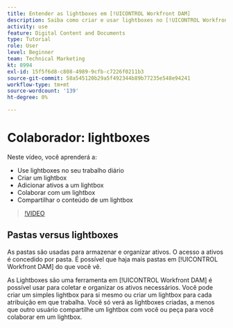 ```yaml
---
title: Entender as lightboxes em [!UICONTROL Workfront DAM]
description: Saiba como criar e usar lightboxes no [!UICONTROL Workfront DAM].
activity: use
feature: Digital Content and Documents
type: Tutorial
role: User
level: Beginner
team: Technical Marketing
kt: 8994
exl-id: 15f5f6d8-c808-4989-9cfb-c7226f0211b3
source-git-commit: 58a545120b29a5f492344b89b77235e548e94241
workflow-type: tm+mt
source-wordcount: '139'
ht-degree: 0%

---
```


# Colaborador: lightboxes

Neste vídeo, você aprenderá a:

* Use lightboxes no seu trabalho diário
* Criar um lightbox
* Adicionar ativos a um lightbox
* Colaborar com um lightbox
* Compartilhar o conteúdo de um lightbox

>[!VIDEO](https://video.tv.adobe.com/v/335254/?quality=12)

## Pastas versus lightboxes

As pastas são usadas para armazenar e organizar ativos. O acesso a ativos é concedido por pasta. É possível que haja mais pastas em [!UICONTROL Workfront DAM] do que você vê.

As Lightboxes são uma ferramenta em [!UICONTROL Workfront DAM] é possível usar para coletar e organizar os ativos necessários. Você pode criar um simples lightbox para si mesmo ou criar um lightbox para cada atribuição em que trabalha. Você só verá as lightboxes criadas, a menos que outro usuário compartilhe um lightbox com você ou peça para você colaborar em um lightbox.
